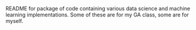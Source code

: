 README for package of code containing various data science and machine learning implementations.
Some of these are for my GA class, some are for myself. 

